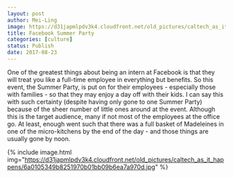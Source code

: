 ```yaml
---
layout: post
author: Mei-Ling
image: https://d31japmlpdv3k4.cloudfront.net/old_pictures/caltech_as_it_happens/6a0105349b8251970b01b8d29dfdd0970c.jpg
title: Facebook Summer Party
categories: [culture]
status: Publish
date: 2017-08-23
---
```


One of the greatest things about being an intern at Facebook is that they will treat you like a full-time employee in everything but benefits. So this event, the Summer Party, is put on for their employees - especially those with families - so that they may enjoy a day off with their kids. I can say this with such certainty (despite having only gone to one Summer Party) because of the sheer number of little ones around at the event. Although this is the target audience, many if not most of the employees at the office go. At least, enough went such that there was a full basket of Madeleines in one of the micro-kitchens by the end of the day - and those things are usually gone by noon.


{% include image.html img="https://d31japmlpdv3k4.cloudfront.net/old_pictures/caltech_as_it_happens/6a0105349b8251970b01bb09b6ea7a970d.jpg" %}
